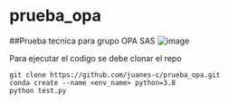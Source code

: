 # prueba_opa
##Prueba tecnica para grupo OPA SAS
![image](https://github.com/juanes-c/prueba_opa/assets/83661980/64bb39c0-3ad4-4973-bedc-2902ae095197)

Para ejecutar el codigo se debe clonar el repo
```
git clone https://github.com/juanes-c/prueba_opa.git
conda create --name <env_name> python=3.8
python test.py
```
